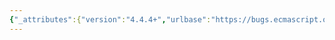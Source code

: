 ```yaml
---
{"_attributes":{"version":"4.4.4+","urlbase":"https://bugs.ecmascript.org/","maintainer":"dherman@mozilla.com"},"bug":{"bug_id":2105,"creation_ts":"2013-10-30 02:01:00 -0700","short_desc":"9.2 ECMAScript Function Objects: Typos","delta_ts":"2013-11-08 13:08:40 -0800","product":"Draft for 6th Edition","component":"editorial issue","version":"Rev 20: October 28, 2013 Draft","rep_platform":"All","op_sys":"All","bug_status":"RESOLVED","resolution":"FIXED","priority":"Normal","bug_severity":"normal","everconfirmed":true,"reporter":{"uid":"andrebargull","name":"André Bargull"},"assigned_to":{"uid":"allen","name":"Allen Wirfs-Brock"},"long_desc":[{"commentid":6215,"comment_count":0,"who":{"uid":"andrebargull","name":"André Bargull"},"bug_when":"2013-10-30 02:01:06 -0700","thetext":"9.2 ECMAScript Function Objects, 3rd paragraph:\n\n> ECMAScript function objects are considered to be ordinary object [...]\n\nChange \"object\" to plural \"objects\".\n\n\n> [...] they may use alternative definitions [[Get]] and [[GetOwnProperty]].\n\nMissing \"of\" after \"definitions\".\n\n\n9.2 ECMAScript Function Objects, 4th paragraph:\n\n> All ECMAScript function objects all have the [[Call]] [...]\n\nRemove the second \"all\"."},{"commentid":6216,"comment_count":1,"who":{"uid":"andrebargull","name":"André Bargull"},"bug_when":"2013-10-30 02:03:49 -0700","thetext":"9.2 ECMAScript Function Objects, 1st paragraph:\n\nMissing hyphen in \"non strict mode\", change to \"non-strict mode\"."},{"commentid":6310,"comment_count":2,"who":{"uid":"allen","name":"Allen Wirfs-Brock"},"bug_when":"2013-11-01 10:43:44 -0700","thetext":"fixed in rev21 editor's draft"},{"commentid":6500,"comment_count":3,"who":{"uid":"allen","name":"Allen Wirfs-Brock"},"bug_when":"2013-11-08 13:08:40 -0800","thetext":"fixed in rev21 draft"}]}}
---
```

